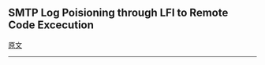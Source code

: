 ## SMTP Log Poisioning through LFI to Remote Code Excecution













[原文](https://www.hackingarticles.in/smtp-log-poisioning-through-lfi-to-remote-code-exceution/)

---